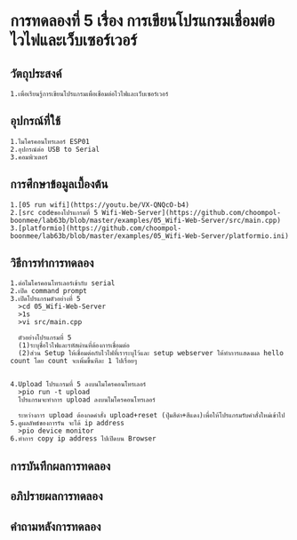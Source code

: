 # การทดลองที่ 5 เรื่อง การเขียนโปรแกรมเชื่อมต่อไวไฟและเว็บเซอร์เวอร์
## วัตถุประสงค์
    1.เพื่อเรียนรู้การเขียนโปรแกรมเพื่อเชื่อมต่อไวไฟและเว็บเซอร์เวอร์
## อุปกรณ์ที่ใช้
    1.ไมโครคอนโทรเลอร์ ESP01
    2.อุปกรณ์ต่อ USB to Serial
    3.คอมพิวเตอร์
## การศึกษาข้อมูลเบื้องต้น
    1.[05 run wifi](https://youtu.be/VX-QNQcO-b4)
    2.[src codeของโปรแกรมที่ 5 Wifi-Web-Server](https://github.com/choompol-boonmee/lab63b/blob/master/examples/05_Wifi-Web-Server/src/main.cpp)
    3.[platformio](https://github.com/choompol-boonmee/lab63b/blob/master/examples/05_Wifi-Web-Server/platformio.ini)
## วิธีการทำการทดลอง
    1.ต่อไมโครคอนโทรเลอร์เข้ากับ serial 
    2.เปิด command prompt
    3.เปิดโปรแกรมตัวอย่างที่ 5
      >cd 05_Wifi-Web-Server
      >1s
      >vi src/main.cpp

      ตัวอย่างโปรแกรมที่ 5
      (1)ระบุชื่อไวไฟและรหัสผ่านที่ต้องการเชื่อมต่อ
      (2)ส่วน Setup ให้เชื่อมต่อกับไวไฟที่เราระบุไว้และ setup webserver ให้ทำการเเสดงผล hello count โดย count จะเพิ่มขึ้นทีละ 1 ไปเรื่อยๆ
         
  
    4.Upload โปรแกรมที่ 5 ลงบนไมโครคอนโทรเลอร์
      >pio run -t upload
      โปรแกรมจะทำการ upload ลงบนไมโครคอนโทรเลอร์ 
      
      ระหว่างการ upload ต้องกดคำสั่ง upload+reset (ปุ่มสีดำ+สีแดง)เพื่อให้โปรแกรมรับคำสั่งใหม่เข้าไป
    5.ดูผลลัพธ์ของการรัน จะได้ ip address
      >pio device monitor
    6.ทำการ copy ip address ไปเปิดบน Browser 
   
   
## การบันทึกผลการทดลอง
## อภิปรายผลการทดลอง
## คำถามหลังการทดลอง


